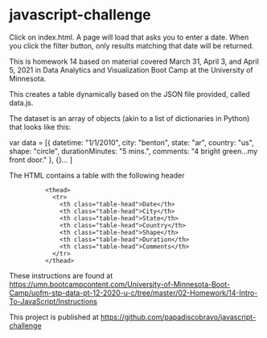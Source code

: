 # javascript-challenge
Click on index.html.
A page will load that asks you to enter a date.
When you click the filter button, only results matching that date will be returned.


This is homework 14 based on material covered March 31, April 3, and April 5, 2021 in Data Analytics and Visualization Boot Camp at the University of Minnesota.

This creates a table dynamically based on the JSON file provided, called data.js.


The dataset is an array of objects (akin to a list of dictionaries in Python) that looks like this:

var data = [{
    datetime: "1/1/2010",
    city: "benton",
    state: "ar",
    country: "us",
    shape: "circle",
    durationMinutes: "5 mins.",
    comments: "4 bright green...my front door."
  },
  {}...
]


The HTML contains a table with the following header

              <thead>
                <tr>
                  <th class="table-head">Date</th>
                  <th class="table-head">City</th>
                  <th class="table-head">State</th>
                  <th class="table-head">Country</th>
                  <th class="table-head">Shape</th>
                  <th class="table-head">Duration</th>
                  <th class="table-head">Comments</th>
                </tr>
              </thead>

These instructions are found at
https://umn.bootcampcontent.com/University-of-Minnesota-Boot-Camp/uofm-stp-data-pt-12-2020-u-c/tree/master/02-Homework/14-Intro-To-JavaScript/Instructions

This project is published at
https://github.com/papadiscobravo/javascript-challenge
